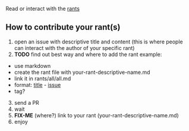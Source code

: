 Read or interact with the [rants](./rants/rants.md)

## How to contribute your rant(s)
1. open an issue with descriptive title and content (this is where 
people can interact with the author of your specific rant)
2. **TODO** find out best way and where to add the rant 
example:
- use markdown
- create the rant file with your-rant-descriptive-name.md
- link it in rants/all/all.md
- format: [title](./rants/all/your-rant-descriptive-name.md) - [issue](link-to-issue)
- tag?
3. send a PR
4. wait
5. **FIX-ME** (where?) link to your rant (your-rant-descriptive-name.md)
6. enjoy
